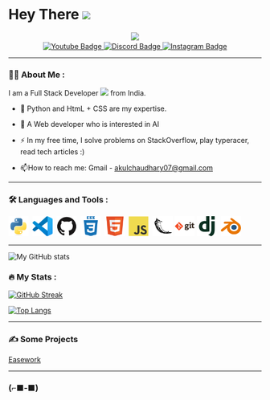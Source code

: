 

<img src="https://komarev.com/ghpvc/?username=Dimi-nutive&style=flat-square&color=blue" alt="" align="center"/>

<h1>
  Hey There
  <img src="https://media.giphy.com/media/hvRJCLFzcasrR4ia7z/giphy.gif" width="30"/>
</h1>



<div align="center">
  <img src="https://media.giphy.com/media/L1R1tvI9svkIWwpVYr/giphy.gif"/>
</div>
<div id="badges" align="center">
  <a href="https://www.youtube.com/channel/UCvGrL7OlwM6yGTvOq8k4x1A">
    <img src="https://img.shields.io/badge/YouTube-red?style=for-the-badge&logo=youtube&logoColor=white" alt="Youtube Badge"/>
  </a>
  <a href="https://discord.gg/p7j8XZq25B">
    <img src="https://img.shields.io/badge/Discord-blue?style=for-the-badge&logo=discord&logoColor=white" alt="Discord Badge"/>
  </a>
  <a href="https://discord.gg/p7j8XZq25B">
    <img src="https://img.shields.io/badge/Instagram-red?style=for-the-badge&logo=instagram&logoColor=white" alt="Instagram Badge"/>
  </a>
</div>



----------------------------------------------------------------------------------------------------------------------

### :man_technologist: About Me :
I am a Full Stack Developer <img src="https://media.giphy.com/media/WUlplcMpOCEmTGBtBW/giphy.gif" width="30"> from India.
- :telescope: Python and HtmL + CSS are my expertise.
- :seedling: A Web developer who is interested in AI

- :zap: In my free time, I solve problems on StackOverflow, play typeracer, read tech articles :) 

- :mailbox:How to reach me: Gmail - akulchaudhary07@gmail.com

---

### :hammer_and_wrench: Languages and Tools :
<div>
  <img src="https://github.com/devicons/devicon/blob/master/icons/python/python-original.svg" title="Python" alt="python" width="40" height"40"/>&nbsp;
  <img src="https://github.com/devicons/devicon/blob/master/icons/vscode/vscode-original.svg" title="Vscode" alt="vscode" width="40" height"40"/>&nbsp;
  <img src="https://github.com/devicons/devicon/blob/master/icons/github/github-original.svg" title="Github" alt="github" width="40" height"40"/>&nbsp;
  <img src="https://github.com/devicons/devicon/blob/master/icons/css3/css3-plain-wordmark.svg"  title="CSS3" alt="CSS" width="40" height="40"/>&nbsp;
  <img src="https://github.com/devicons/devicon/blob/master/icons/html5/html5-original.svg" title="HTML5" alt="HTML" width="40" height="40"/>&nbsp;
  <img src="https://github.com/devicons/devicon/blob/master/icons/javascript/javascript-original.svg" title="JavaScript" alt="JavaScript" width="40" height="40"/>&nbsp;
  <img src="https://github.com/devicons/devicon/blob/master/icons/flask/flask-original.svg" title="flask" **alt="Flask" width="40" height="40"/>
  <img src="https://github.com/devicons/devicon/blob/master/icons/git/git-original-wordmark.svg" title="Git" **alt="Git" width="40" height="40"/>
  <img src="https://github.com/devicons/devicon/blob/master/icons/django/django-plain.svg" title="Django" alt="Django" width="40" height"40"/>&nbsp;
  <img src="https://github.com/devicons/devicon/blob/master/icons/blender/blender-original.svg" title="Blender" alt="blender" width="40" height"40"/>&nbsp;
</div>
  
  
---

![My GitHub stats](https://github-readme-stats.vercel.app/api?username=Dimi-nutive&show_icons=true&theme=radical)

### :fire: My Stats :  

[![GitHub Streak](http://github-readme-streak-stats.herokuapp.com?user=Dimi-nutive&theme=dark&background=000000)](https://git.io/streak-stats)

[![Top Langs](https://github-readme-stats.vercel.app/api/top-langs/?username=Dimi-nutive&layout=compact&theme=vision-friendly-dark)](https://github.com/anuraghazra/github-readme-stats)

---

### :writing_hand: Some Projects
[Easework](https://github.com/Dimi-nutive/easework)

---

### (⌐■-■)


